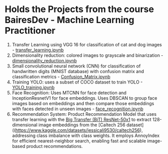 # Holds the Projects from the course BairesDev - Machine Learning Practitioner
1) Transfer Learning using VGG 16 for classification of cat and dog images - [transfer_learning.ipynb](https://github.com/igornunespatricio/BairesDev-Machine-Learning-Practitioner/blob/main/transfer_learning.ipynb)
2) Dimensionality reduction: colored images to grayscale and binarization - [dimensionality_reduction.ipynb](https://github.com/igornunespatricio/BairesDev-Machine-Learning-Practitioner/blob/main/dimensionality_reduction.ipynb)
3) Small convolutional neural network (CNN) for classification of handwritten digits (MNIST database) with confusion matrix and classification metrics - [Confusion_Matrix.ipynb](https://github.com/igornunespatricio/BairesDev-Machine-Learning-Practitioner/blob/main/Confusion_Matrix.ipynb)
4) Training YOLO: uses a subset of COCO dataset to train YOLO - [YOLO_training.ipynb](https://github.com/igornunespatricio/BairesDev-Machine-Learning-Practitioner/blob/main/YOLO_training.ipynb)
5) Face Recognition: Uses MTCNN for face detection and InceptionResnetV1 for face embeddings. Uses DBSCAN to group face images based on embeddings and then compare those embeddings with faces detected in unseen images - [face_recognition.ipynb](https://github.com/igornunespatricio/BairesDev-Machine-Learning-Practitioner/blob/main/face_recognition.ipynb)
6) Recommendation System: Product Recommendation Model that uses transfer learning with the [Big Transfer (BiT) ResNet-50x1](https://www.kaggle.com/models/google/bit/TensorFlow2/m-r50x1/1) to extract 128-dimensional image embeddings from the [Caltech 256 dataset]((https://www.kaggle.com/datasets/jessicali9530/caltech256), addressing class imbalance with class weights. It employs AnnoyIndex for efficient nearest-neighbor search, enabling fast and scalable image-based product recommendations.
